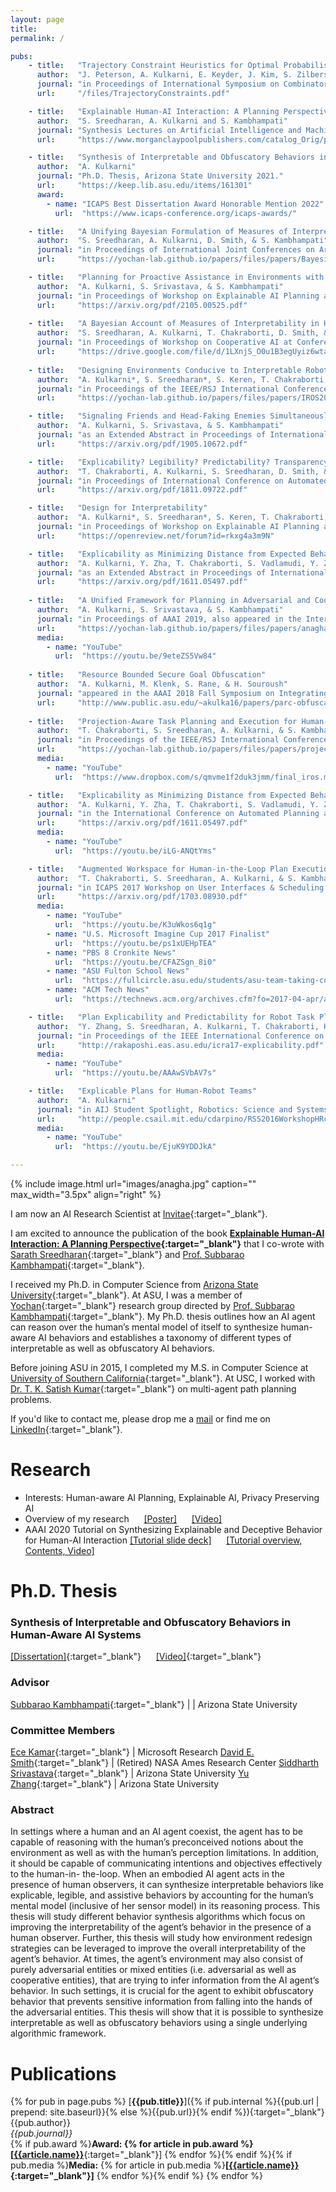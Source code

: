 ```yaml
---
layout: page
title:
permalink: /

pubs:
    - title:   "Trajectory Constraint Heuristics for Optimal Probabilistic Planning"
      author:  "J. Peterson, A. Kulkarni, E. Keyder, J. Kim, S. Zilberstein"
      journal: "in Proceedings of International Symposium on Combinatorial Search (SoCS) 2022."
      url:     "/files/TrajectoryConstraints.pdf"

    - title:   "Explainable Human-AI Interaction: A Planning Perspective"
      author:  "S. Sreedharan, A. Kulkarni and S. Kambhampati"
      journal: "Synthesis Lectures on Artificial Intelligence and Machine Learning <br /> Morgan & Claypool Publishers (184 pages) 2022."
      url:     "https://www.morganclaypoolpublishers.com/catalog_Orig/product_info.php?products_id=1698"

    - title:   "Synthesis of Interpretable and Obfuscatory Behaviors in Human-Aware AI Systems"
      author:  "A. Kulkarni"
      journal: "Ph.D. Thesis, Arizona State University 2021."
      url:     "https://keep.lib.asu.edu/items/161301"
      award:
        - name: "ICAPS Best Dissertation Award Honorable Mention 2022"
          url:  "https://www.icaps-conference.org/icaps-awards/"

    - title:   "A Unifying Bayesian Formulation of Measures of Interpretability in Human-AI Interaction"
      author:  "S. Sreedharan, A. Kulkarni, D. Smith, & S. Kambhampati"
      journal: "in Proceedings of International Joint Conferences on Artificial Intelligence (IJCAI) Survey Track 2021."
      url:     "https://yochan-lab.github.io/papers/files/papers/Bayesian_Account.pdf"

    - title:   "Planning for Proactive Assistance in Environments with Partial Observability"
      author:  "A. Kulkarni, S. Srivastava, & S. Kambhampati"
      journal: "in Proceedings of Workshop on Explainable AI Planning at International Conference on Automated Planning and Scheduling (ICAPS) 2021."
      url:     "https://arxiv.org/pdf/2105.00525.pdf"
    
    - title:   "A Bayesian Account of Measures of Interpretability in Human-AI Interaction"
      author:  "S. Sreedharan, A. Kulkarni, T. Chakraborti, D. Smith, & S. Kambhampati"
      journal: "in Proceedings of Workshop on Cooperative AI at Conference on Neural Information Processing Systems (NeurIPS), 2020, also appeared in the Workshop on Explainable AI Planning at International Conference on Automated Planning and Scheduling (ICAPS) 2020."
      url:     "https://drive.google.com/file/d/1LXnjS_O0u1B3egUyiz6wtaHJ-lC6YOdF/view"
    
    - title:   "Designing Environments Conducive to Interpretable Robot Behavior"
      author:  "A. Kulkarni*, S. Sreedharan*, S. Keren, T. Chakraborti, D. Smith, & S. Kambhampati"
      journal: "in Proceedings of the IEEE/RSJ International Conference on Intelligent Robots and Systems (IROS) 2020."
      url:     "https://yochan-lab.github.io/papers/files/papers/IROS2020_design_for_explicability.pdf"

    - title:   "Signaling Friends and Head-Faking Enemies Simultaneously: Balancing Goal Obfuscation and Goal Legibility"
      author:  "A. Kulkarni, S. Srivastava, & S. Kambhampati"
      journal: "as an Extended Abstract in Proceedings of International Conference on Autonomous Agents and Multiagent Systems (AAMAS) 2020."
      url:     "https://arxiv.org/pdf/1905.10672.pdf"

    - title:   "Explicability? Legibility? Predictability? Transparency? Privacy? Security? The Emerging Landscape of Interpretable Agent Behavior"
      author:  "T. Chakraborti, A. Kulkarni, S. Sreedharan, D. Smith, & S. Kambhampati"
      journal: "in Proceedings of International Conference on Automated Planning and Scheduling (ICAPS) 2019."
      url:     "https://arxiv.org/pdf/1811.09722.pdf"

    - title:   "Design for Interpretability"
      author:  "A. Kulkarni*, S. Sreedharan*, S. Keren, T. Chakraborti, D. Smith, & S. Kambhampati"
      journal: "in Proceedings of Workshop on Explainable AI Planning at International Conference on Automated Planning and Scheduling (ICAPS) 2019."
      url:     "https://openreview.net/forum?id=rkxg4a3m9N"

    - title:   "Explicability as Minimizing Distance from Expected Behavior"
      author:  "A. Kulkarni, Y. Zha, T. Chakraborti, S. Vadlamudi, Y. Zhang, & S. Kambhampati"
      journal: "as an Extended Abstract in Proceedings of International Conference on Autonomous Agents and Multiagent Systems (AAMAS) 2019."
      url:     "https://arxiv.org/pdf/1611.05497.pdf"
  
    - title:   "A Unified Framework for Planning in Adversarial and Cooperative Environments"
      author:  "A. Kulkarni, S. Srivastava, & S. Kambhampati"
      journal: "in Proceedings of AAAI 2019, also appeared in the International Conference on Automated Planning and Scheduling (ICAPS) 2018 Workshop on Planning and Robotics."
      url:     "https://yochan-lab.github.io/papers/files/papers/anagha-aaai-2019.pdf"
      media:
        - name: "YouTube"
          url:  "https://youtu.be/9eteZS5Vw84"
    
    - title:   "Resource Bounded Secure Goal Obfuscation"
      author:  "A. Kulkarni, M. Klenk, S. Rane, & H. Souroush"
      journal: "appeared in the AAAI 2018 Fall Symposium on Integrating Planning, Diagnosis and Causal Reasoning, and in AAAI 2019 Workshop on Plan, Activity and Intent Recognition."
      url:     "http://www.public.asu.edu/~akulka16/papers/parc-obfuscation-aaai.pdf"
      
    - title:   "Projection-Aware Task Planning and Execution for Human-in-the-Loop Operation of Robots in a Mixed-Reality Workspace"
      author:  "T. Chakraborti, S. Sreedharan, A. Kulkarni, & S. Kambhampati"
      journal: "in Proceedings of the IEEE/RSJ International Conference on Intelligent Robots and Systems (IROS) 2018, also appeared in HRI 2018 Workshop on Virtual, Augmented and Mixed Reality for Human-Robot Interaction, and in ICAPS 2018 Workshop on User Interfaces & Scheduling & Planning."
      url:     "https://yochan-lab.github.io/papers/files/papers/projection-aware.pdf"
      media:
        - name: "YouTube"
          url:  "https://www.dropbox.com/s/qmvme1f2duk3jmm/final_iros.mp4"

    - title:   "Explicability as Minimizing Distance from Expected Behavior"
      author:  "A. Kulkarni, Y. Zha, T. Chakraborti, S. Vadlamudi, Y. Zhang, & S. Kambhampati"
      journal: "in the International Conference on Automated Planning and Scheduling (ICAPS) 2018 Workshop on Explainable AI Planning."
      url:     "https://arxiv.org/pdf/1611.05497.pdf"
      media:
        - name: "YouTube"
          url:  "https://youtu.be/iLG-ANQtYms"

    - title:   "Augmented Workspace for Human-in-the-Loop Plan Execution"
      author:  "T. Chakraborti, S. Sreedharan, A. Kulkarni, & S. Kambhampati"
      journal: "in ICAPS 2017 Workshop on User Interfaces & Scheduling & Planning; and ICAPS 2017 System Demonstrations and Exhibits."
      url:     "https://arxiv.org/pdf/1703.08930.pdf"
      media:
        - name: "YouTube"
          url:  "https://youtu.be/K3uWkos6q1g"
        - name: "U.S. Microsoft Imagine Cup 2017 Finalist"
          url:  "https://youtu.be/ps1xUEHpTEA"
        - name: "PBS 8 Cronkite News"
          url:  "https://youtu.be/CFAZSgn_8i0"
        - name: "ASU Fulton School News"
          url:  "https://fullcircle.asu.edu/students/asu-team-taking-concept-closer-human-robot-connection-u-s-imagine-cup-finals/"
        - name: "ACM Tech News"
          url:  "https://technews.acm.org/archives.cfm?fo=2017-04-apr/apr-17-2017.html"

    - title:   "Plan Explicability and Predictability for Robot Task Planning"
      author:  "Y. Zhang, S. Sreedharan, A. Kulkarni, T. Chakraborti, H. H. Zhuo, & S. Kambhampati"
      journal: "in Proceedings of the IEEE International Conference on Robotics and Automation (ICRA) 2017, and also appeared in Robotics: Science and Systems (RSS) 2016 Workshop on Planning for Human-Robot Interaction: Shared Autonomy and Collaborative Robotics."
      url:     "http://rakaposhi.eas.asu.edu/icra17-explicability.pdf"
      media:
        - name: "YouTube"
          url:  "https://youtu.be/AAAwSVbAV7s"

    - title:   "Explicable Plans for Human-Robot Teams"
      author:  "A. Kulkarni"
      journal: "in AIJ Student Spotlight, Robotics: Science and Systems (RSS) 2016 Workshop on Planning for Human-Robot Interaction: Shared Autonomy and Collaborative Robotics."
      url:     "http://people.csail.mit.edu/cdarpino/RSS2016WorkshopHRcolla/abstracts/RSS16WS_AI_award_ExplicablePlans.pdf"
      media:
        - name: "YouTube"
          url:  "https://youtu.be/EjuK9YDDJkA"

---
```


{% include image.html url="images/anagha.jpg" caption="" max_width="3.5px" align="right" %}

I am now an AI Research Scientist at [Invitae](https://www.invitae.com/en){:target="_blank"}. 

I am excited to announce the publication of the book **[Explainable Human-AI Interaction: A Planning Perspective](https://www.morganclaypoolpublishers.com/catalog_Orig/product_info.php?products_id=1698){:target="_blank"}** that I co-wrote with [Sarath Sreedharan](https://www.public.asu.edu/~ssreedh3/){:target="_blank"} and [Prof. Subbarao Kambhampati](http://rakaposhi.eas.asu.edu/){:target="_blank"}.

I received my Ph.D. in Computer Science from [Arizona State University](http://www.asu.edu){:target="_blank"}. At ASU, I was a member of [Yochan](https://yochan-lab.github.io/home/){:target="_blank"} research group directed by [Prof. Subbarao Kambhampati](http://rakaposhi.eas.asu.edu/){:target="_blank"}. My Ph.D. thesis outlines how an AI agent can reason over the human’s mental model of itself to synthesize human-aware AI behaviors and establishes a taxonomy of different types of interpretable as well as obfuscatory AI behaviors. 

Before joining ASU in 2015, I completed my M.S. in Computer Science at [University of Southern California](http://www.usc.edu){:target="_blank"}. At USC, I worked with [Dr. T. K. Satish Kumar](https://www.tkskwork.org/){:target="_blank"} on multi-agent path planning problems.

If you'd like to contact me, please drop me a [mail](mailto:kulkarni.p.anagha@gmail.com) or find me on [LinkedIn](https://www.linkedin.com/in/anaghapk){:target="_blank"}.

# Research
* Interests: Human-aware AI Planning, Explainable AI, Privacy Preserving AI
* Overview of my research &nbsp;&nbsp;&nbsp;&nbsp; [[Poster]](/files/ResearchPoster.pdf) &nbsp;&nbsp;&nbsp;&nbsp; [[Video]](https://youtu.be/WvjNAWtnCbs)
* AAAI 2020 Tutorial on Synthesizing Explainable and Deceptive Behavior for Human-AI Interaction
[[Tutorial slide deck]](https://www.dropbox.com/s/9z9iedehwhcxm22/tutorial.pdf?dl=0) &nbsp;&nbsp;&nbsp;&nbsp; [[Tutorial overview, Contents, Video]](https://yochan-lab.github.io/tutorial/AAAI-2020/)

# <a name="thesis"></a>Ph.D. Thesis

### Synthesis of Interpretable and Obfuscatory Behaviors in Human-Aware AI Systems 
[[Dissertation]](/files/thesis.pdf){:target="_blank"}  &nbsp;&nbsp;&nbsp;&nbsp; [[Video]](https://www.youtube.com/watch?v=j--M3l6412Q){:target="_blank"}

### Advisor
  
  [Subbarao Kambhampati](http://rakaposhi.eas.asu.edu/){:target="_blank"} | | Arizona State University

### Committee Members
  
  [Ece Kamar](https://www.ecekamar.com/){:target="_blank"} | Microsoft Research 
  [David E. Smith](http://psresearch.xyz/){:target="_blank"} | (Retired) NASA Ames Research Center
  [Siddharth Srivastava](http://siddharthsrivastava.net/){:target="_blank"} | Arizona State University
  [Yu Zhang](http://www.public.asu.edu/~yzhan442/){:target="_blank"} | Arizona State University

### Abstract 

In settings where a human and an AI agent coexist, the agent has to be capable of reasoning with the human’s preconceived notions about the environment as well as with the human’s perception limitations. In addition, it should be capable of communicating intentions and objectives effectively to the human-in- the-loop. When an embodied AI agent acts in the presence of human observers, it can synthesize interpretable behaviors like explicable, legible, and assistive behaviors by accounting for the human’s mental model (inclusive of her sensor model) in its reasoning process. This thesis will study different behavior synthesis algorithms which focus on improving the interpretability of the agent’s behavior in the presence of a human observer. Further, this thesis will study how environment redesign strategies can be leveraged to improve the overall interpretability of the agent’s behavior. At times, the agent’s environment may also consist of purely adversarial entities or mixed entities (i.e. adversarial as well as cooperative entities), that are trying to infer information from the AI agent’s behavior. In such settings, it is crucial for the agent to exhibit obfuscatory behavior that prevents sensitive information from falling into the hands of the adversarial entities. This thesis will show that it is possible to synthesize interpretable as well as obfuscatory behaviors using a single underlying algorithmic framework.

# <a name="publications"></a>Publications 

{% for pub in page.pubs %}
[**{{pub.title}}**]({% if pub.internal %}{{pub.url | prepend: site.baseurl}}{% else %}{{pub.url}}{% endif %}){:target="_blank"}<br />
{{pub.author}}<br />
*{{pub.journal}}*<br />{% if pub.award %}**Award: {% for article in pub.award %}[[{{article.name}}]({{article.url}})**{:target="_blank"}] {% endfor %}{% endif %}{% if pub.media %}**Media:** {% for article in pub.media %}**[[{{article.name}}]({{article.url}}){:target="_blank"}]** {% endfor %}{% endif %}
{% endfor %}

